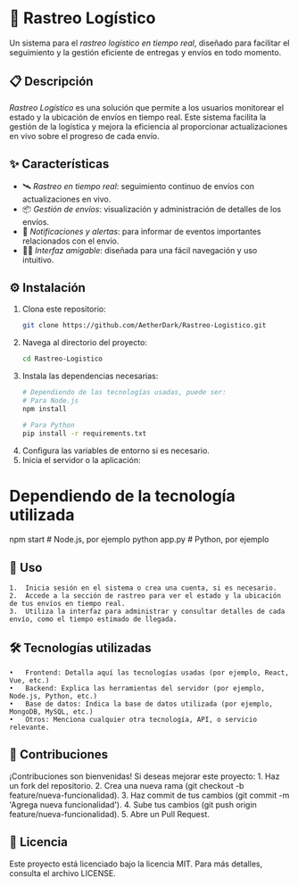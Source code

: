# 🚚 Rastreo Logístico

Un sistema para el *rastreo logístico en tiempo real*, diseñado para facilitar el seguimiento y la gestión eficiente de entregas y envíos en todo momento.

## 📋 Descripción

*Rastreo Logístico* es una solución que permite a los usuarios monitorear el estado y la ubicación de envíos en tiempo real. Este sistema facilita la gestión de la logística y mejora la eficiencia al proporcionar actualizaciones en vivo sobre el progreso de cada envío.

## ✨ Características

- 🛰 *Rastreo en tiempo real*: seguimiento continuo de envíos con actualizaciones en vivo.
- 📦 *Gestión de envíos*: visualización y administración de detalles de los envíos.
- 🔔 *Notificaciones y alertas*: para informar de eventos importantes relacionados con el envío.
- 👨‍💻 *Interfaz amigable*: diseñada para una fácil navegación y uso intuitivo.

## ⚙ Instalación

1. Clona este repositorio:
   ```bash
   git clone https://github.com/AetherDark/Rastreo-Logistico.git

2.	Navega al directorio del proyecto:
    ```bash
    cd Rastreo-Logistico


3.	Instala las dependencias necesarias:
    ```bash
    # Dependiendo de las tecnologías usadas, puede ser:
    # Para Node.js
    npm install

    # Para Python
    pip install -r requirements.txt


4.	Configura las variables de entorno si es necesario.
5.	Inicia el servidor o la aplicación:

# Dependiendo de la tecnología utilizada
npm start  # Node.js, por ejemplo
python app.py  # Python, por ejemplo



## 🚀 Uso

	1.	Inicia sesión en el sistema o crea una cuenta, si es necesario.
	2.	Accede a la sección de rastreo para ver el estado y la ubicación de tus envíos en tiempo real.
	3.	Utiliza la interfaz para administrar y consultar detalles de cada envío, como el tiempo estimado de llegada.

## 🛠 Tecnologías utilizadas

	•	Frontend: Detalla aquí las tecnologías usadas (por ejemplo, React, Vue, etc.)
	•	Backend: Explica las herramientas del servidor (por ejemplo, Node.js, Python, etc.)
	•	Base de datos: Indica la base de datos utilizada (por ejemplo, MongoDB, MySQL, etc.)
	•	Otros: Menciona cualquier otra tecnología, API, o servicio relevante.

## 🤝 Contribuciones

¡Contribuciones son bienvenidas! Si deseas mejorar este proyecto:
	1.	Haz un fork del repositorio.
	2.	Crea una nueva rama (git checkout -b feature/nueva-funcionalidad).
	3.	Haz commit de tus cambios (git commit -m 'Agrega nueva funcionalidad').
	4.	Sube tus cambios (git push origin feature/nueva-funcionalidad).
	5.	Abre un Pull Request.

## 📄 Licencia

Este proyecto está licenciado bajo la licencia MIT. Para más detalles, consulta el archivo LICENSE.

